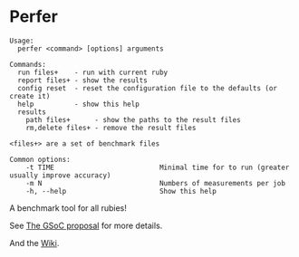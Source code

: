 # Perfer

```text
Usage:
  perfer <command> [options] arguments

Commands:
  run files+    - run with current ruby
  report files+ - show the results
  config reset  - reset the configuration file to the defaults (or create it)
  help          - show this help
  results
    path files+      - show the paths to the result files
    rm,delete files+ - remove the result files

<files+> are a set of benchmark files

Common options:
    -t TIME                          Minimal time for to run (greater usually improve accuracy)
    -m N                             Numbers of measurements per job
    -h, --help                       Show this help
```

A benchmark tool for all rubies!

See [The GSoC proposal](http://www.google-melange.com/gsoc/proposal/review/google/gsoc2012/eregon/1) for more details.

And the [Wiki](https://github.com/jruby/perfer/wiki).

